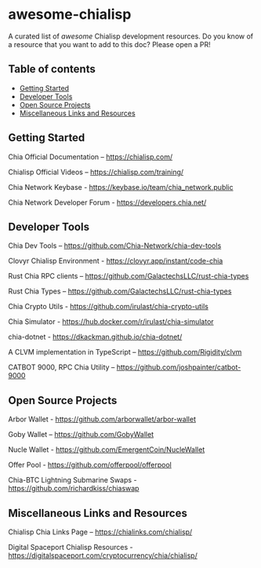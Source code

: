 # awesome-chialisp

A curated list of _awesome_ Chialisp development resources. Do you know of a resource that you want to add to this doc? Please open a PR!

## Table of contents
* [Getting Started](#getting-started)
* [Developer Tools](#developer-tools)
* [Open Source Projects](#open-source-projects)
* [Miscellaneous Links and Resources](#miscellaneous-links-and-resources)


## Getting Started

Chia Official Documentation – https://chialisp.com/

Chialisp Official Videos – https://chialisp.com/training/

Chia Network Keybase - https://keybase.io/team/chia_network.public

Chia Network Developer Forum - https://developers.chia.net/


## Developer Tools

Chia Dev Tools – https://github.com/Chia-Network/chia-dev-tools

Clovyr Chialisp Environment - https://clovyr.app/instant/code-chia

Rust Chia RPC clients – https://github.com/GalactechsLLC/rust-chia-types

Rust Chia Types – https://github.com/GalactechsLLC/rust-chia-types

Chia Crypto Utils - https://github.com/irulast/chia-crypto-utils

Chia Simulator - https://hub.docker.com/r/irulast/chia-simulator

chia-dotnet - https://dkackman.github.io/chia-dotnet/

A CLVM implementation in TypeScript – https://github.com/Rigidity/clvm

CATBOT 9000, RPC Chia Utility – https://github.com/joshpainter/catbot-9000


## Open Source Projects

Arbor Wallet - https://github.com/arborwallet/arbor-wallet

Goby Wallet – https://github.com/GobyWallet

Nucle Wallet - https://github.com/EmergentCoin/NucleWallet

Offer Pool - https://github.com/offerpool/offerpool

Chia-BTC Lightning Submarine Swaps - https://github.com/richardkiss/chiaswap


## Miscellaneous Links and Resources

Chialisp Chia Links Page – https://chialinks.com/chialisp/

Digital Spaceport Chialisp Resources - https://digitalspaceport.com/cryptocurrency/chia/chialisp/

